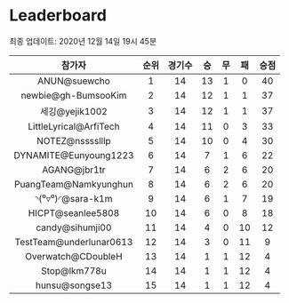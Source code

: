 # Leaderboard
최종 업데이트: 2020년 12월 14일 19시 45분




| 참가자 | 순위 | 경기수 | 승 | 무 | 패 | 승점 |
|:---:|:---:|:---:|:---:|:---:|:---:|:---:|
| ANUN@suewcho | 1 | 14 | 13 | 1 | 0 | 40 |
| newbie@gh-BumsooKim | 2 | 14 | 12 | 1 | 1 | 37 |
| 세깅@yejik1002 | 3 | 14 | 12 | 1 | 1 | 37 |
| LittleLyrical@ArfiTech | 4 | 14 | 11 | 0 | 3 | 33 |
| NOTEZ@nsssslllp | 5 | 14 | 10 | 0 | 4 | 30 |
| DYNAMITE@Eunyoung1223 | 6 | 14 | 7 | 1 | 6 | 22 |
| AGANG@jbr1tr | 7 | 14 | 6 | 2 | 6 | 20 |
| PuangTeam@Namkyunghun | 8 | 14 | 6 | 2 | 6 | 20 |
| ◝(⁰▿⁰)◜@sara-k1m | 9 | 14 | 6 | 1 | 7 | 19 |
| HICPT@seanlee5808 | 10 | 14 | 6 | 0 | 8 | 18 |
| candy@sihumji00 | 11 | 14 | 4 | 0 | 10 | 12 |
| TestTeam@underlunar0613 | 12 | 14 | 3 | 0 | 11 | 9 |
| Overwatch@CDoubleH | 13 | 14 | 1 | 1 | 12 | 4 |
| Stop@lkm778u | 14 | 14 | 1 | 1 | 12 | 4 |
| hunsu@songse13 | 15 | 14 | 1 | 1 | 12 | 4 |